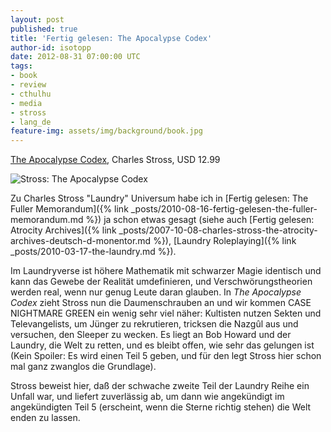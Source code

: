 ```yaml
---
layout: post
published: true
title: 'Fertig gelesen: The Apocalypse Codex'
author-id: isotopp
date: 2012-08-31 07:00:00 UTC
tags:
- book
- review
- cthulhu
- media
- stross
- lang_de
feature-img: assets/img/background/book.jpg
---
```

[The Apocalypse Codex](http://www.amazon.com/The-Apocalypse-Codex-ebook/dp/B0072NWKIS),
Charles Stross, USD 12.99

![Stross: The Apocalypse Codex](/uploads/apocalypse_codex.png)

Zu Charles Stross "Laundry" Universum habe ich in
[Fertig gelesen: The Fuller Memorandum]({% link _posts/2010-08-16-fertig-gelesen-the-fuller-memorandum.md %})
ja schon etwas gesagt (siehe auch 
[Fertig gelesen: Atrocity Archives]({% link _posts/2007-10-08-charles-stross-the-atrocity-archives-deutsch-d-monentor.md %}),
[Laundry Roleplaying]({% link _posts/2010-03-17-the-laundry.md %}).

Im Laundryverse ist höhere Mathematik mit schwarzer Magie identisch und kann
das Gewebe der Realität umdefinieren, und Verschwörungstheorien werden real,
wenn nur genug Leute daran glauben.  In _The Apocalypse Codex_ zieht Stross
nun die Daumenschrauben an und wir kommen CASE NIGHTMARE GREEN ein wenig
sehr viel näher: Kultisten nutzen Sekten und Televangelists, um Jünger zu
rekrutieren, tricksen die Nazgûl aus und versuchen, den Sleeper zu wecken. 
Es liegt an Bob Howard und der Laundry, die Welt zu retten, und es bleibt
offen, wie sehr das gelungen ist (Kein Spoiler: Es wird einen Teil 5 geben,
und für den legt Stross hier schon mal ganz zwanglos die Grundlage).

Stross beweist hier, daß der schwache zweite Teil der Laundry Reihe ein
Unfall war, und liefert zuverlässig ab, um dann wie angekündigt im
angekündigten Teil 5 (erscheint, wenn die Sterne richtig stehen) die Welt
enden zu lassen.
